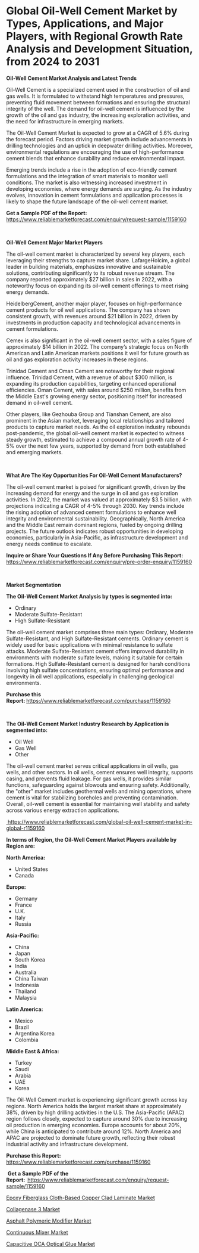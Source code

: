 <p><h1>Global Oil-Well Cement Market by Types, Applications, and Major Players, with Regional Growth Rate Analysis and Development Situation, from 2024 to 2031</h1></p><p><strong>Oil-Well Cement Market Analysis and Latest Trends</strong></p>
<p><p>Oil-Well Cement is a specialized cement used in the construction of oil and gas wells. It is formulated to withstand high temperatures and pressures, preventing fluid movement between formations and ensuring the structural integrity of the well. The demand for oil-well cement is influenced by the growth of the oil and gas industry, the increasing exploration activities, and the need for infrastructure in emerging markets.</p><p>The Oil-Well Cement Market is expected to grow at a CAGR of 5.6% during the forecast period. Factors driving market growth include advancements in drilling technologies and an uptick in deepwater drilling activities. Moreover, environmental regulations are encouraging the use of high-performance cement blends that enhance durability and reduce environmental impact. </p><p>Emerging trends include a rise in the adoption of eco-friendly cement formulations and the integration of smart materials to monitor well conditions. The market is also witnessing increased investment in developing economies, where energy demands are surging. As the industry evolves, innovation in cement formulations and application processes is likely to shape the future landscape of the oil-well cement market.</p></p>
<p><strong>Get a Sample PDF of the Report:&nbsp;</strong> <a href="https://www.reliablemarketforecast.com/enquiry/request-sample/1159160?utm_campaign=1129&utm_medium=2&utm_source=Github&utm_content=ia&utm_term=05122024&utm_id=oil-well-cement">https://www.reliablemarketforecast.com/enquiry/request-sample/1159160</a></p>
<p>&nbsp;</p>
<p><strong>Oil-Well Cement Major Market Players</strong></p>
<p><p>The oil-well cement market is characterized by several key players, each leveraging their strengths to capture market share. LafargeHolcim, a global leader in building materials, emphasizes innovative and sustainable solutions, contributing significantly to its robust revenue stream. The company reported approximately $27 billion in sales in 2022, with a noteworthy focus on expanding its oil-well cement offerings to meet rising energy demands.</p><p>HeidelbergCement, another major player, focuses on high-performance cement products for oil well applications. The company has shown consistent growth, with revenues around $21 billion in 2022, driven by investments in production capacity and technological advancements in cement formulations.</p><p>Cemex is also significant in the oil-well cement sector, with a sales figure of approximately $14 billion in 2022. The company’s strategic focus on North American and Latin American markets positions it well for future growth as oil and gas exploration activity increases in these regions.</p><p>Trinidad Cement and Oman Cement are noteworthy for their regional influence. Trinidad Cement, with a revenue of about $300 million, is expanding its production capabilities, targeting enhanced operational efficiencies. Oman Cement, with sales around $250 million, benefits from the Middle East's growing energy sector, positioning itself for increased demand in oil-well cement.</p><p>Other players, like Gezhouba Group and Tianshan Cement, are also prominent in the Asian market, leveraging local relationships and tailored products to capture market needs. As the oil exploration industry rebounds post-pandemic, the global oil-well cement market is expected to witness steady growth, estimated to achieve a compound annual growth rate of 4-5% over the next few years, supported by demand from both established and emerging markets.</p></p>
<p>&nbsp;</p>
<p><strong>What Are The Key Opportunities For Oil-Well Cement Manufacturers?</strong></p>
<p><p>The oil-well cement market is poised for significant growth, driven by the increasing demand for energy and the surge in oil and gas exploration activities. In 2022, the market was valued at approximately $3.5 billion, with projections indicating a CAGR of 4-5% through 2030. Key trends include the rising adoption of advanced cement formulations to enhance well integrity and environmental sustainability. Geographically, North America and the Middle East remain dominant regions, fueled by ongoing drilling projects. The future outlook indicates robust opportunities in developing economies, particularly in Asia-Pacific, as infrastructure development and energy needs continue to escalate.</p></p>
<p><strong>Inquire or Share Your Questions If Any Before Purchasing This Report:</strong> <a href="https://www.reliablemarketforecast.com/enquiry/pre-order-enquiry/1159160?utm_campaign=1129&utm_medium=2&utm_source=Github&utm_content=ia&utm_term=05122024&utm_id=oil-well-cement">https://www.reliablemarketforecast.com/enquiry/pre-order-enquiry/1159160</a></p>
<p>&nbsp;</p>
<p><strong>Market Segmentation</strong></p>
<p><strong>The Oil-Well Cement Market Analysis by types is segmented into:</strong></p>
<p><ul><li>Ordinary</li><li>Moderate Sulfate-Resistant</li><li>High Sulfate-Resistant</li></ul></p>
<p><p>The oil-well cement market comprises three main types: Ordinary, Moderate Sulfate-Resistant, and High Sulfate-Resistant cements. Ordinary cement is widely used for basic applications with minimal resistance to sulfate attacks. Moderate Sulfate-Resistant cement offers improved durability in environments with moderate sulfate levels, making it suitable for certain formations. High Sulfate-Resistant cement is designed for harsh conditions involving high sulfate concentrations, ensuring optimal performance and longevity in oil well applications, especially in challenging geological environments.</p></p>
<p><strong>Purchase this Report:&nbsp;</strong><a href="https://www.reliablemarketforecast.com/purchase/1159160?utm_campaign=1129&utm_medium=2&utm_source=Github&utm_content=ia&utm_term=05122024&utm_id=oil-well-cement">https://www.reliablemarketforecast.com/purchase/1159160</a></p>
<p>&nbsp;</p>
<p><strong>The Oil-Well Cement Market Industry Research by Application is segmented into:</strong></p>
<p><ul><li>Oil Well</li><li>Gas Well</li><li>Other</li></ul></p>
<p><p>The oil-well cement market serves critical applications in oil wells, gas wells, and other sectors. In oil wells, cement ensures well integrity, supports casing, and prevents fluid leakage. For gas wells, it provides similar functions, safeguarding against blowouts and ensuring safety. Additionally, the "other" market includes geothermal wells and mining operations, where cement is vital for stabilizing boreholes and preventing contamination. Overall, oil-well cement is essential for maintaining well stability and safety across various energy extraction applications.</p></p>
<p><a href="https://www.reliablemarketforecast.com/global-oil-well-cement-market-in-global-r1159160?utm_campaign=1129&utm_medium=2&utm_source=Github&utm_content=ia&utm_term=05122024&utm_id=oil-well-cement">&nbsp;https://www.reliablemarketforecast.com/global-oil-well-cement-market-in-global-r1159160</a></p>
<p><strong>In terms of Region, the Oil-Well Cement Market Players available by Region are:</strong></p>
<p>
    <p> <strong> North America: </strong>
        <ul>
            <li>United States</li>
            <li>Canada</li>
        </ul>
        </p> 
    <p> <strong> Europe: </strong>
        <ul>
            <li>Germany</li>
            <li>France</li>
            <li>U.K.</li>
            <li>Italy</li>
            <li>Russia</li>
        </ul>
        </p> 
    <p> <strong> Asia-Pacific: </strong>
        <ul>
            <li>China</li>
            <li>Japan</li>
            <li>South Korea</li>
            <li>India</li>
            <li>Australia</li>
            <li>China Taiwan</li>
            <li>Indonesia</li>
            <li>Thailand</li>
            <li>Malaysia</li>
        </ul>
        </p> 
    <p> <strong> Latin America: </strong>
        <ul>
            <li>Mexico</li>
            <li>Brazil</li>
            <li>Argentina Korea</li>
            <li>Colombia</li>
        </ul>
        </p> 
    <p> <strong> Middle East & Africa: </strong>
        <ul>
            <li>Turkey</li>
            <li>Saudi</li>
            <li>Arabia</li>
            <li>UAE</li>
            <li>Korea</li>
        </ul>
    </p>
    </p>
<p><p>The Oil-Well Cement market is experiencing significant growth across key regions. North America holds the largest market share at approximately 38%, driven by high drilling activities in the U.S. The Asia-Pacific (APAC) region follows closely, expected to capture around 30% due to increasing oil production in emerging economies. Europe accounts for about 20%, while China is anticipated to contribute around 12%. North America and APAC are projected to dominate future growth, reflecting their robust industrial activity and infrastructure development.</p></p>
<p><strong>Purchase this Report: </strong><a href="https://www.reliablemarketforecast.com/purchase/1159160?utm_campaign=1129&utm_medium=2&utm_source=Github&utm_content=ia&utm_term=05122024&utm_id=oil-well-cement">https://www.reliablemarketforecast.com/purchase/1159160</a></p>
<p>&nbsp;<strong>Get a Sample PDF of the Report:&nbsp;&nbsp;</strong><a href="https://www.reliablemarketforecast.com/enquiry/request-sample/1159160?utm_campaign=1129&utm_medium=2&utm_source=Github&utm_content=ia&utm_term=05122024&utm_id=oil-well-cement">https://www.reliablemarketforecast.com/enquiry/request-sample/1159160</a></p>
<p><strong></strong></p>
<p><p><a href="https://issuu.com/reportprime-2/docs/epoxy-fiberglass-cloth-based-copper-clad-laminate-?utm_campaign=1129&utm_medium=2&utm_source=Github&utm_content=ia&utm_term=05122024&utm_id=oil-well-cement">Epoxy Fiberglass Cloth-Based Copper Clad Laminate Market</a></p><p><a href="https://www.linkedin.com/pulse/collagenase-3-market-growth-2024-2031-factors-behind-kjypf?utm_campaign=1129&utm_medium=2&utm_source=Github&utm_content=ia&utm_term=05122024&utm_id=oil-well-cement">Collagenase 3 Market</a></p><p><a href="https://github.com/GroverBarry/Market-Research-Report-List-7/blob/main/asphalt-polymeric-modifier-market.md?utm_campaign=1129&utm_medium=2&utm_source=Github&utm_content=ia&utm_term=05122024&utm_id=oil-well-cement">Asphalt Polymeric Modifier Market</a></p><p><a href="https://www.linkedin.com/pulse/continuous-mixer-market-growth-outlook-projected-cagr-93-yyjrf?utm_campaign=1129&utm_medium=2&utm_source=Github&utm_content=ia&utm_term=05122024&utm_id=oil-well-cement">Continuous Mixer Market</a></p><p><a href="https://issuu.com/reportprime-2/docs/capacitive-oca-optical-glue-market-size-2030.pptx?utm_campaign=1129&utm_medium=2&utm_source=Github&utm_content=ia&utm_term=05122024&utm_id=oil-well-cement">Capacitive OCA Optical Glue Market</a></p></p>